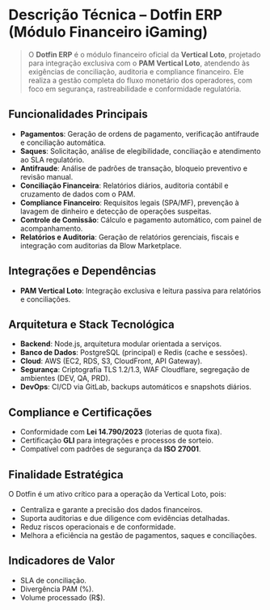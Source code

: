 # **Descrição Técnica – Dotfin ERP (Módulo Financeiro iGaming)**

> O **Dotfin ERP** é o módulo financeiro oficial da **Vertical Loto**, projetado para integração exclusiva com o **PAM Vertical Loto**, atendendo às exigências de conciliação, auditoria e compliance financeiro. Ele realiza a gestão completa do fluxo monetário dos operadores, com foco em segurança, rastreabilidade e conformidade regulatória.

## **Funcionalidades Principais**

- **Pagamentos**: Geração de ordens de pagamento, verificação antifraude e conciliação automática.
- **Saques**: Solicitação, análise de elegibilidade, conciliação e atendimento ao SLA regulatório.
- **Antifraude**: Análise de padrões de transação, bloqueio preventivo e revisão manual.
- **Conciliação Financeira**: Relatórios diários, auditoria contábil e cruzamento de dados com o PAM.
- **Compliance Financeiro**: Requisitos legais (SPA/MF), prevenção à lavagem de dinheiro e detecção de operações suspeitas.
- **Controle de Comissão**: Cálculo e pagamento automático, com painel de acompanhamento.
- **Relatórios e Auditoria**: Geração de relatórios gerenciais, fiscais e integração com auditorias da Blow Marketplace.

## **Integrações e Dependências**

- **PAM Vertical Loto**: Integração exclusiva e leitura passiva para relatórios e conciliações.

## **Arquitetura e Stack Tecnológica**

- **Backend**: Node.js, arquitetura modular orientada a serviços.
- **Banco de Dados**: PostgreSQL (principal) e Redis (cache e sessões).
- **Cloud**: AWS (EC2, RDS, S3, CloudFront, API Gateway).
- **Segurança**: Criptografia TLS 1.2/1.3, WAF Cloudflare, segregação de ambientes (DEV, QA, PRD).
- **DevOps**: CI/CD via GitLab, backups automáticos e snapshots diários.

## **Compliance e Certificações**

- Conformidade com **Lei 14.790/2023** (loterias de quota fixa).
- Certificação **GLI** para integrações e processos de sorteio.
- Compatível com padrões de segurança da **ISO 27001**.

## **Finalidade Estratégica**

O Dotfin é um ativo crítico para a operação da Vertical Loto, pois:

- Centraliza e garante a precisão dos dados financeiros.
- Suporta auditorias e due diligence com evidências detalhadas.
- Reduz riscos operacionais e de conformidade.
- Melhora a eficiência na gestão de pagamentos, saques e conciliações.

## **Indicadores de Valor**

- SLA de conciliação.
- Divergência PAM (%).
- Volume processado (R$).